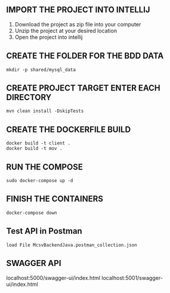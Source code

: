 ## IMPORT THE PROJECT INTO INTELLIJ

  1. Download the project as zip file into your computer
  2. Unzip the project at your desired location
  3. Open the project into intellij

## CREATE THE FOLDER FOR THE BDD DATA

    mkdir -p shared/mysql_data

## CREATE PROJECT TARGET ENTER EACH DIRECTORY

    mvn clean install -DskipTests

## CREATE THE DOCKERFILE BUILD

    docker build -t client .
    docker build -t mov .

## RUN THE COMPOSE

    sudo docker-compose up -d

## FINISH THE CONTAINERS

    docker-compose down

## Test API in Postman

    load File McsvBackendJava.postman_collection.json  
       
## SWAGGER API

  localhost:5000/swagger-ui/index.html 
  localhost:5001/swagger-ui/index.html 
